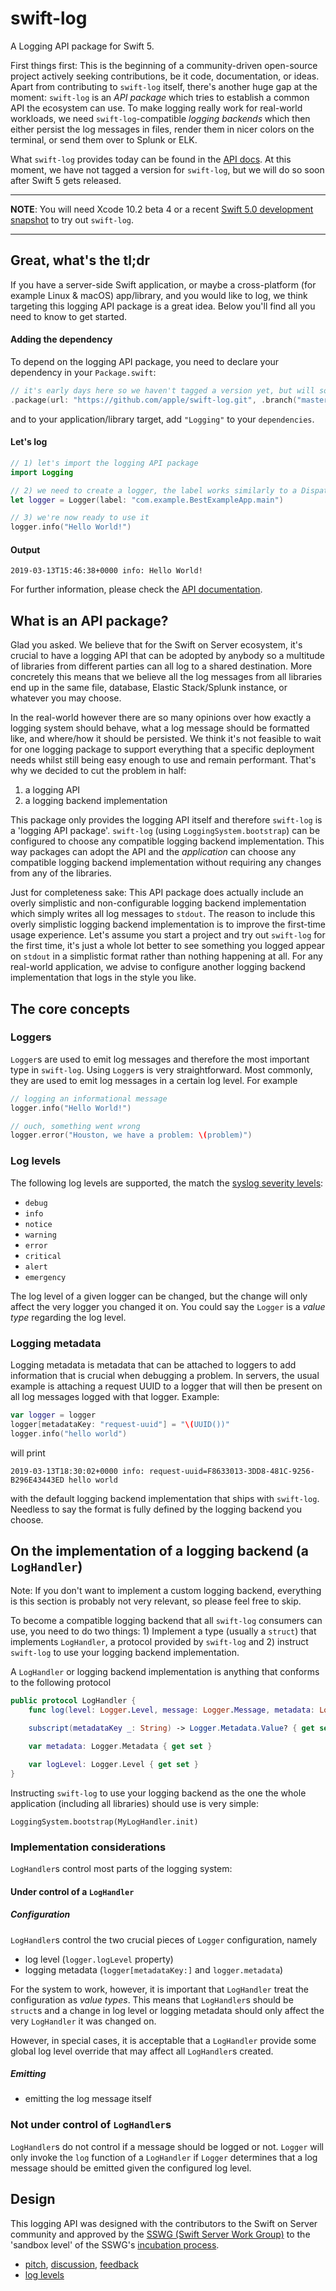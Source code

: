 # swift-log

A Logging API package for Swift 5.

First things first: This is the beginning of a community-driven open-source project actively seeking contributions, be it code, documentation, or ideas. Apart from contributing to `swift-log` itself, there's another huge gap at the moment: `swift-log` is an _API package_ which tries to establish a common API the ecosystem can use. To make logging really work for real-world workloads, we need `swift-log`-compatible _logging backends_ which then either persist the log messages in files, render them in nicer colors on the terminal, or send them over to Splunk or ELK.

What `swift-log` provides today can be found in the [API docs][api-docs]. At this moment, we have not tagged a version for `swift-log`, but we will do so soon after Swift 5 gets released.

---

**NOTE**: You will need Xcode 10.2 beta 4 or a recent [Swift 5.0 development snapshot](http://swift.org/download/#swift-50-development) to try out `swift-log`.

---

## Great, what's the tl;dr

If you have a server-side Swift application, or maybe a cross-platform (for example Linux & macOS) app/library, and you would like to log, we think targeting this logging API package is a great idea. Below you'll find all you need to know to get started.

#### Adding the dependency

To depend on the logging API package, you need to declare your dependency in your `Package.swift`:

```swift
// it's early days here so we haven't tagged a version yet, but will soon
.package(url: "https://github.com/apple/swift-log.git", .branch("master")),
```

and to your application/library target, add `"Logging"` to your `dependencies`.

#### Let's log

```swift
// 1) let's import the logging API package
import Logging

// 2) we need to create a logger, the label works similarly to a DispatchQueue label
let logger = Logger(label: "com.example.BestExampleApp.main")

// 3) we're now ready to use it
logger.info("Hello World!")
```

#### Output

```
2019-03-13T15:46:38+0000 info: Hello World!
```

For further information, please check the [API documentation][api-docs].

## What is an API package?

Glad you asked. We believe that for the Swift on Server ecosystem, it's crucial to have a logging API that can be adopted by anybody so a multitude of libraries from different parties can all log to a shared destination. More concretely this means that we believe all the log messages from all libraries end up in the same file, database, Elastic Stack/Splunk instance, or whatever you may choose.

In the real-world however there are so many opinions over how exactly a logging system should behave, what a log message should be formatted like, and where/how it should be persisted. We think it's not feasible to wait for one logging package to support everything that a specific deployment needs whilst still being easy enough to use and remain performant. That's why we decided to cut the problem in half:

1. a logging API
2. a logging backend implementation

This package only provides the logging API itself and therefore `swift-log` is a 'logging API package'. `swift-log` (using `LoggingSystem.bootstrap`) can be configured to choose any compatible logging backend implementation. This way packages can adopt the API and the _application_ can choose any compatible logging backend implementation without requiring any changes from any of the libraries.

Just for completeness sake: This API package does actually include an overly simplistic and non-configurable logging backend implementation which simply writes all log messages to `stdout`. The reason to include this overly simplistic logging backend implementation is to improve the first-time usage experience. Let's assume you start a project and try out `swift-log` for the first time, it's just a whole lot better to see something you logged appear on `stdout` in a simplistic format rather than nothing happening at all. For any real-world application, we advise to configure another logging backend implementation that logs in the style you like.

## The core concepts

### Loggers

`Logger`s are used to emit log messages and therefore the most important type in `swift-log`. Using `Logger`s is very straightforward. Most commonly, they are used to emit log messages in a certain log level. For example

```swift
// logging an informational message
logger.info("Hello World!")

// ouch, something went wrong
logger.error("Houston, we have a problem: \(problem)")
```

### Log levels

The following log levels are supported, the match the [syslog severity levels](https://en.wikipedia.org/wiki/Syslog#Severity_level):

 - `debug`
 - `info`
 - `notice`
 - `warning`
 - `error`
 - `critical`
 - `alert`
 - `emergency`

The log level of a given logger can be changed, but the change will only affect the very logger you changed it on. You could say the `Logger` is a _value type_ regarding the log level.


### Logging metadata

Logging metadata is metadata that can be attached to loggers to add information that is crucial when debugging a problem. In servers, the usual example is attaching a request UUID to a logger that will then be present on all log messages logged with that logger. Example:

```swift
var logger = logger
logger[metadataKey: "request-uuid"] = "\(UUID())"
logger.info("hello world")
```

will print

```
2019-03-13T18:30:02+0000 info: request-uuid=F8633013-3DD8-481C-9256-B296E43443ED hello world
```

with the default logging backend implementation that ships with `swift-log`. Needless to say the format is fully defined by the logging backend you choose.

## On the implementation of a logging backend (a `LogHandler`)

Note: If you don't want to implement a custom logging backend, everything is this section is probably not very relevant, so please feel free to skip.

To become a compatible logging backend that all `swift-log` consumers can use, you need to do two things: 1) Implement a type (usually a `struct`) that implements `LogHandler`, a protocol provided by `swift-log` and 2) instruct `swift-log` to use your logging backend implementation.

A `LogHandler` or logging backend implementation is anything that conforms to the following protocol

```swift
public protocol LogHandler {
    func log(level: Logger.Level, message: Logger.Message, metadata: Logger.Metadata?, file: String, function: String, line: UInt)

    subscript(metadataKey _: String) -> Logger.Metadata.Value? { get set }

    var metadata: Logger.Metadata { get set }

    var logLevel: Logger.Level { get set }
}
```

Instructing `swift-log` to use your logging backend as the one the whole application (including all libraries) should use is very simple:

    LoggingSystem.bootstrap(MyLogHandler.init)

### Implementation considerations

`LogHandler`s control most parts of the logging system:

#### Under control of a `LogHandler`

##### Configuration

`LogHandler`s control the two crucial pieces of `Logger` configuration, namely

- log level (`logger.logLevel` property)
- logging metadata (`logger[metadataKey:]` and `logger.metadata`)

For the system to work, however, it is important that `LogHandler` treat the configuration as _value types_. This means that `LogHandler`s should be `struct`s and a change in log level or logging metadata should only affect the very `LogHandler` it was changed on.

However, in special cases, it is acceptable that a `LogHandler` provide some global log level override that may affect all `LogHandler`s created.

##### Emitting
- emitting the log message itself

### Not under control of `LogHandler`s

`LogHandler`s do not control if a message should be logged or not. `Logger` will only invoke the `log` function of a `LogHandler` if `Logger` determines that a log message should be emitted given the configured log level.

## Design

This logging API was designed with the contributors to the Swift on Server community and approved by the [SSWG (Swift Server Work Group)](https://swift.org/server/) to the 'sandbox level' of the SSWG's [incubation process](https://github.com/swift-server/sswg/blob/master/process/incubation.md).

- [pitch](https://forums.swift.org/t/logging/16027), [discussion](https://forums.swift.org/t/discussion-server-logging-api/18834), [feedback](https://forums.swift.org/t/feedback-server-logging-api-with-revisions/19375)
- [log levels](https://forums.swift.org/t/logging-levels-for-swifts-server-side-logging-apis-and-new-os-log-apis/20365)

[api-docs]: https://apple.github.io/swift-log/docs/current/Logging/Structs/Logger.html

